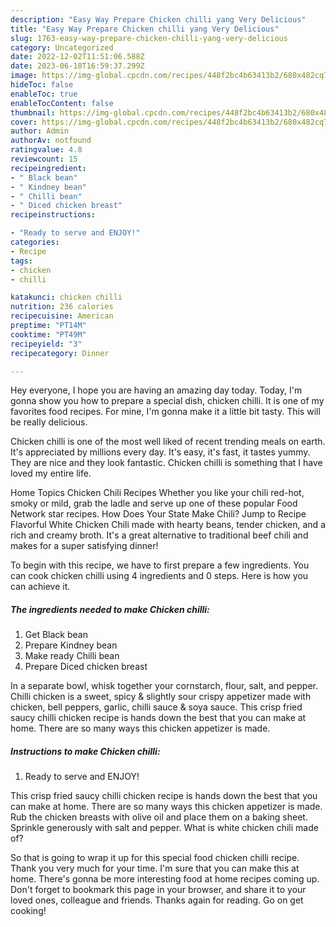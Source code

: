 ```yaml
---
description: "Easy Way Prepare Chicken chilli yang Very Delicious"
title: "Easy Way Prepare Chicken chilli yang Very Delicious"
slug: 1763-easy-way-prepare-chicken-chilli-yang-very-delicious
category: Uncategorized
date: 2022-12-02T11:51:06.588Z
date: 2023-06-18T16:59:37.299Z
image: https://img-global.cpcdn.com/recipes/448f2bc4b63413b2/680x482cq70/chicken-chilli-recipe-main-photo.jpg
hideToc: false
enableToc: true
enableTocContent: false
thumbnail: https://img-global.cpcdn.com/recipes/448f2bc4b63413b2/680x482cq70/chicken-chilli-recipe-main-photo.jpg
cover: https://img-global.cpcdn.com/recipes/448f2bc4b63413b2/680x482cq70/chicken-chilli-recipe-main-photo.jpg
author: Admin
authorAv: notfound
ratingvalue: 4.8
reviewcount: 15
recipeingredient:
- " Black bean"
- " Kindney bean"
- " Chilli bean"
- " Diced chicken breast"
recipeinstructions:

- "Ready to serve and ENJOY!"
categories:
- Recipe
tags:
- chicken
- chilli

katakunci: chicken chilli 
nutrition: 236 calories
recipecuisine: American
preptime: "PT14M"
cooktime: "PT49M"
recipeyield: "3"
recipecategory: Dinner

---
```



Hey everyone, I hope you are having an amazing day today. Today, I'm gonna show you how to prepare a special dish, chicken chilli. It is one of my favorites food recipes. For mine, I'm gonna make it a little bit tasty. This will be really delicious.

Chicken chilli is one of the most well liked of recent trending meals on earth. It's appreciated by millions every day. It's easy, it's fast, it tastes yummy. They are nice and they look fantastic. Chicken chilli is something that I have loved my entire life.

Home Topics Chicken Chili Recipes Whether you like your chili red-hot, smoky or mild, grab the ladle and serve up one of these popular Food Network star recipes. How Does Your State Make Chili? Jump to Recipe Flavorful White Chicken Chili made with hearty beans, tender chicken, and a rich and creamy broth. It&#39;s a great alternative to traditional beef chili and makes for a super satisfying dinner!


To begin with this recipe, we have to first prepare a few ingredients. You can cook chicken chilli using 4 ingredients and 0 steps. Here is how you can achieve it.

<!--inarticleads1-->

##### The ingredients needed to make Chicken chilli:

1. Get  Black bean
1. Prepare  Kindney bean
1. Make ready  Chilli bean
1. Prepare  Diced chicken breast


In a separate bowl, whisk together your cornstarch, flour, salt, and pepper. Chilli chicken is a sweet, spicy &amp; slightly sour crispy appetizer made with chicken, bell peppers, garlic, chilli sauce &amp; soya sauce. This crisp fried saucy chilli chicken recipe is hands down the best that you can make at home. There are so many ways this chicken appetizer is made. 

<!--inarticleads2-->

##### Instructions to make Chicken chilli:


1. Ready to serve and ENJOY!

This crisp fried saucy chilli chicken recipe is hands down the best that you can make at home. There are so many ways this chicken appetizer is made. Rub the chicken breasts with olive oil and place them on a baking sheet. Sprinkle generously with salt and pepper. What is white chicken chili made of? 

So that is going to wrap it up for this special food chicken chilli recipe. Thank you very much for your time. I'm sure that you can make this at home. There's gonna be more interesting food at home recipes coming up. Don't forget to bookmark this page in your browser, and share it to your loved ones, colleague and friends. Thanks again for reading. Go on get cooking!
